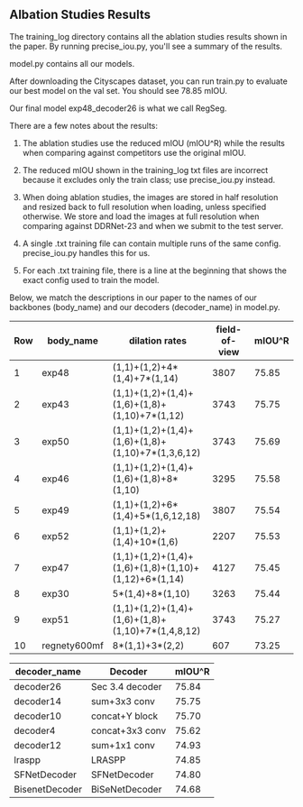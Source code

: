 ## Albation Studies Results
The training_log directory contains all the ablation studies results shown in the paper.
By running precise_iou.py, you'll see a summary of the results.

model.py contains all our models.

After downloading the Cityscapes dataset, you can run train.py to evaluate our best model on the val set. 
You should see 78.85 mIOU.

Our final model exp48_decoder26 is what we call RegSeg.

There are a few notes about the results:

1. The ablation studies use the reduced mIOU (mIOU^R) while the results when comparing against competitors use the original mIOU.

2. The reduced mIOU shown in the training_log txt files are incorrect because it excludes only the train class; use precise_iou.py instead.

3. When doing ablation studies, the images are stored in half resolution and resized back to full resolution when loading, unless specified otherwise. 
   We store and load the images at full resolution when comparing against DDRNet-23 and when we submit to the test server.
   
4. A single .txt training file can contain multiple runs of the same config. precise_iou.py handles this for us.

5. For each .txt training file, there is a line at the beginning that shows the exact config used to train the model.
   
Below, we match the descriptions in our paper to the names of our backbones (body_name) and our decoders (decoder_name) in model.py.

Row | body_name | dilation rates | field-of-view | mIOU^R
--- | --- | --- | --- | ---
1 | exp48 | (1,1)+(1,2)+4*(1,4)+7*(1,14) | 3807 | 75.85
2 | exp43 | (1,1)+(1,2)+(1,4)+(1,6)+(1,8)+(1,10)+7*(1,12) | 3743 | 75.75
3 | exp50 | (1,1)+(1,2)+(1,4)+(1,6)+(1,8)+(1,10)+7*(1,3,6,12) | 3743 | 75.69
4 | exp46 | (1,1)+(1,2)+(1,4)+(1,6)+(1,8)+8*(1,10) | 3295 | 75.58
5 | exp49 | (1,1)+(1,2)+6*(1,4)+5*(1,6,12,18) | 3807 | 75.54
6 | exp52 | (1,1)+(1,2)+(1,4)+10*(1,6) | 2207 | 75.53
7 | exp47 | (1,1)+(1,2)+(1,4)+(1,6)+(1,8)+(1,10)+(1,12)+6*(1,14) | 4127 | 75.45
8 | exp30 | 5*(1,4)+8*(1,10) | 3263 | 75.44
9 | exp51 | (1,1)+(1,2)+(1,4)+(1,6)+(1,8)+(1,10)+7*(1,4,8,12) | 3743 | 75.27
10 | regnety600mf | 8*(1,1)+3*(2,2) | 607 | 73.25


decoder_name | Decoder | mIOU^R
--- | --- | ---
decoder26 | Sec 3.4 decoder | 75.84
decoder14 | sum+3x3 conv | 75.75
decoder10 | concat+Y block| 75.70
decoder4 | concat+3x3 conv | 75.62
decoder12 | sum+1x1 conv | 74.93
lraspp | LRASPP | 74.85
SFNetDecoder | SFNetDecoder |74.80
BisenetDecoder | BiSeNetDecoder | 74.68
